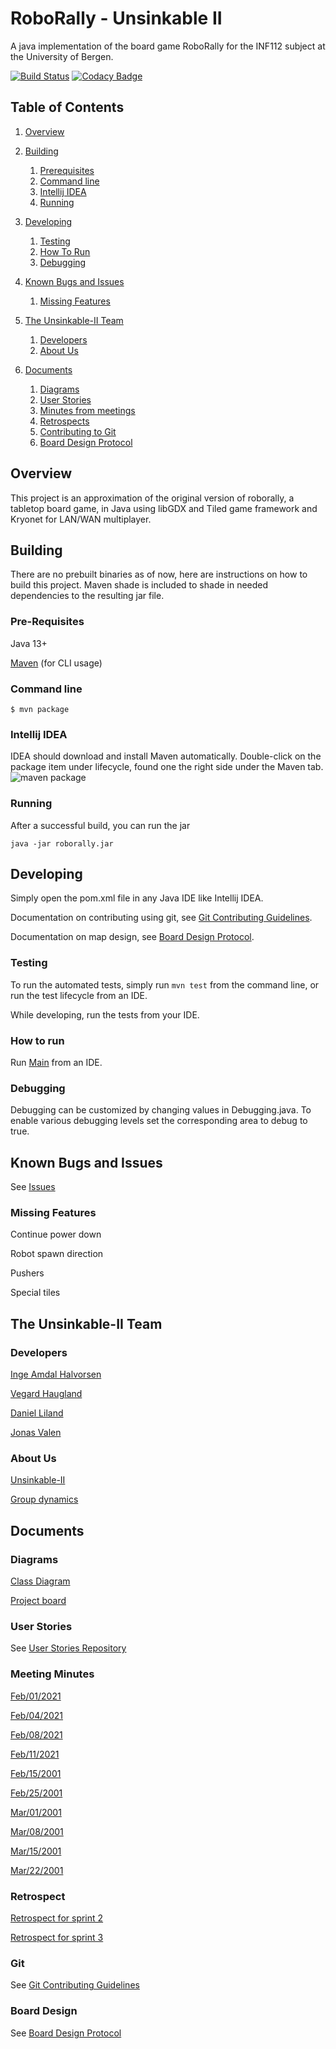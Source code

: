 # RoboRally - Unsinkable II
A java implementation of the board game RoboRally for the INF112 subject at the
University of Bergen.

[![Build Status](https://travis-ci.com/inf112-v21/Unsinkable-II.svg?branch=Development)](https://travis-ci.com/inf112-v21/Unsinkable-II)
[![Codacy Badge](https://app.codacy.com/project/badge/Grade/ea05dfd3af3c4795b820313d62efec9f)](https://www.codacy.com/gh/inf112-v21/Unsinkable-II/dashboard?utm_source=github.com&amp;utm_medium=referral&amp;utm_content=inf112-v21/Unsinkable-II&amp;utm_campaign=Badge_Grade)

## Table of Contents

1. [Overview](#overview)

2. [Building](#building)
    1. [Prerequisites](#pre-requisites)
    2. [Command line](#command-line)
    3. [Intellij IDEA](#intellij-idea)
    4. [Running](#running)

3. [Developing](#developing)
    1. [Testing](#testing)
    2. [How To Run](#how-to-run)
    3. [Debugging](#debugging)

4. [Known Bugs and Issues](#known-bugs-and-issues)
    1. [Missing Features](#missing-features)

5. [The Unsinkable-II Team](#the-unsinkable-ii-team)
    1. [Developers](#developers)
    2. [About Us](#about-us)

6. [Documents](#documents)
    1. [Diagrams](#diagrams)
    2. [User Stories](#user-stories)
    3. [Minutes from meetings](#meeting-minutes)
    4. [Retrospects](#retrospect)
    5. [Contributing to Git](#git)
    6. [Board Design Protocol](#board-design)

## Overview
This project is an approximation of the original version of roborally, a tabletop board game,
in Java using libGDX and Tiled game framework and Kryonet for LAN/WAN multiplayer.

## Building
There are no prebuilt binaries as of now, here are instructions on how to build this project.
Maven shade is included to shade in needed dependencies to the resulting jar file.

### Pre-Requisites
Java 13+
  
[Maven](https://maven.apache.org/) (for CLI usage)

### Command line
```shell
$ mvn package
```

### Intellij IDEA
IDEA should download and install Maven automatically.
Double-click on the package item under lifecycle, found
one the right side under the Maven tab.  
![maven package](https://user-images.githubusercontent.com/3050747/109568552-5d858e80-7ae7-11eb-97d3-b623bf9b669a.png)

### Running
After a successful build, you can run the jar
```shell
java -jar roborally.jar
```

## Developing
Simply open the pom.xml file in any Java IDE like Intellij
IDEA. 

Documentation on contributing using git, see [Git Contributing Guidelines](documentation/GitContributibuting.md).

Documentation on map design, see [Board Design Protocol](documentation/BoardDesign.md).

### Testing
To run the automated tests, simply run `mvn test` from the command line, or run the test lifecycle from an IDE.   

While developing, run the tests from your IDE.

### How to run
Run [Main](src/main/java/roborally/Main.java) from an IDE.

### Debugging
Debugging can be customized by changing values in Debugging.java.
To enable various debugging levels set the corresponding area to debug to true.

## Known Bugs and Issues
See [Issues](https://github.com/inf112-v21/Unsinkable-II/issues)

### Missing Features
Continue power down

Robot spawn direction

Pushers

Special tiles

## The Unsinkable-II Team

### Developers
[Inge Amdal Halvorsen](https://github.com/Snowsock)

[Vegard Haugland](https://github.com/hauglandvegard)

[Daniel Liland](https://github.com/ende124)

[Jonas Valen](https://github.com/jonazbot)

### About Us
[Unsinkable-II](documentation/deliverables/Assignment1/about.md)

[Group dynamics](documentation/deliverables/Assignment1/ComplulsoryAssignment1.md)

## Documents

### Diagrams
[Class Diagram](documentation/deliverables/Assignment3/CurrentClassDiagram.pdf)

[Project board](https://github.com/inf112-v21/Unsinkable-II/issues)

### User Stories
See [User Stories Repository](https://github.com/inf112-v21/Unsinkable-II/projects)

### Meeting Minutes
[Feb/01/2021](documentation/deliverables/MinutesOfMeetings/2021.02.01.md)

[Feb/04/2021](documentation/deliverables/MinutesOfMeetings/2021.02.04.md)

[Feb/08/2021](documentation/deliverables/MinutesOfMeetings/2021.02.08.md)

[Feb/11/2021](documentation/deliverables/MinutesOfMeetings/2021.02.11.md)

[Feb/15/2001](documentation/deliverables/MinutesOfMeetings/2021.02.15.md)

[Feb/25/2001](documentation/deliverables/MinutesOfMeetings/2021.02.25.md)

[Mar/01/2001](documentation/deliverables/MinutesOfMeetings/2021.03.01.md)

[Mar/08/2001](documentation/deliverables/MinutesOfMeetings/2021.03.08.md)

[Mar/15/2001](documentation/deliverables/MinutesOfMeetings/2021.03.15.md)

[Mar/22/2001](documentation/deliverables/MinutesOfMeetings/2021.03.22.md)

### Retrospect
[Retrospect for sprint 2](documentation/deliverables/Assignment2/Retrospect.md)

[Retrospect for sprint 3](documentation/deliverables/Assignment3/Retrospect.md)

### Git
See [Git Contributing Guidelines](documentation/GitContributibuting.md)

### Board Design
See [Board Design Protocol](documentation/BoardDesign.md)
